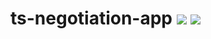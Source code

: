 # ts-negotiation-app <img src="https://img.shields.io/badge/Project%20Type-Learning%20Tracking-brightgreen.svg" /> <img src="https://img.shields.io/badge/Project%20Stage-Development-yellowgreen.svg" />
